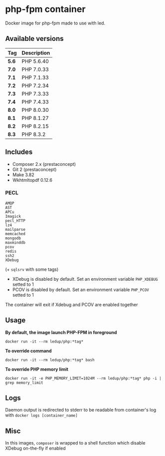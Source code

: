 # php-fpm container

Docker image for php-fpm made to use with led.

## Available versions

| Tag     | Description |
|---------|-------------|
| **5.6** | PHP 5.6.40  |
| **7.0** | PHP 7.0.33  |
| **7.1** | PHP 7.1.33  |
| **7.2** | PHP 7.2.34  |
| **7.3** | PHP 7.3.33  |
| **7.4** | PHP 7.4.33  |
| **8.0** | PHP 8.0.30  |
| **8.1** | PHP 8.1.27  |
| **8.2** | PHP 8.2.15  |
| **8.3** | PHP 8.3.2   |

## Includes

- Composer 2.x (prestaconcept)
- Git 2 (prestaconcept)
- Make 3.82
- Wkhtmltopdf 0.12.6

### PECL

```
AMQP
AST
APCu
Imagick
pecl_HTTP
lz4
mailparse
memcached
mongodb
maxminddb
pcov
redis
ssh2
XDebug
```

(+ `sqlsrv` with some tags)


- XDebug is disabled by default. Set an environment variable `PHP_XDEBUG` setted to 1
- PCOV is disabled by default. Set an environment variable `PHP_PCOV` setted to 1

The container will exit if Xdebug and PCOV are enabled together

## Usage

**By default, the image launch PHP-FPM in foreground**

```
docker run -it --rm ledup/php:*tag*
```

**To override command**

```
docker run -it --rm ledup/php:*tag* bash
```

**To override PHP memory limit**

```
docker run -it -e PHP_MEMORY_LIMIT=1024M --rm ledup/php:*tag* php -i | grep memory_limit
```

## Logs

Daemon output is redirected to stderr to be readable from container's log with `docker logs [container_name]`

## Misc

In this images, `composer` is wrapped to a shell function which disable XDebug on-the-fly if enabled
